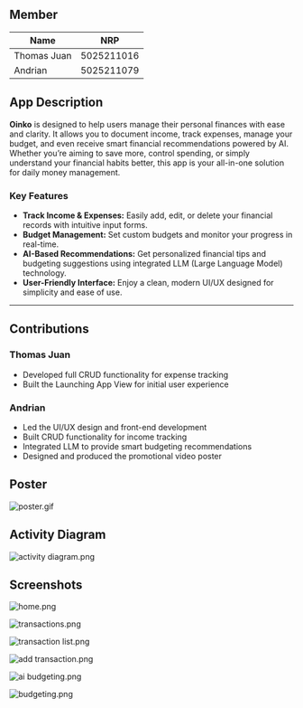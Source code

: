 ## Member

| Name        | NRP         |
|-------------|-------------|
| Thomas Juan | 5025211016  |
| Andrian     | 5025211079  |

## App Description

**Oinko** is designed to help users manage their personal finances with ease and clarity. It allows you to document income, track expenses, manage your budget, and even receive smart financial recommendations powered by AI. Whether you’re aiming to save more, control spending, or simply understand your financial habits better, this app is your all-in-one solution for daily money management.

### Key Features
- **Track Income & Expenses:** Easily add, edit, or delete your financial records with intuitive input forms.
- **Budget Management:** Set custom budgets and monitor your progress in real-time.
- **AI-Based Recommendations:** Get personalized financial tips and budgeting suggestions using integrated LLM (Large Language Model) technology.
- **User-Friendly Interface:** Enjoy a clean, modern UI/UX designed for simplicity and ease of use.

---

## Contributions

### Thomas Juan
- Developed full CRUD functionality for expense tracking  
- Built the Launching App View for initial user experience

### Andrian
- Led the UI/UX design and front-end development  
- Built CRUD functionality for income tracking  
- Integrated LLM to provide smart budgeting recommendations  
- Designed and produced the promotional video poster

## Poster

![poster.gif](assets%2Freadme%2Fposter.gif)

## Activity Diagram

![activity diagram.png](assets%2Freadme%2Factivity%20diagram.png)

## Screenshots

![home.png](assets%2Freadme%2Fhome.png)

![transactions.png](assets%2Freadme%2Ftransactions.png)

![transaction list.png](assets%2Freadme%2Ftransaction%20list.png)

![add transaction.png](assets%2Freadme%2Fadd%20transaction.png)

![ai budgeting.png](assets%2Freadme%2Fai%20budgeting.png)

![budgeting.png](assets%2Freadme%2Fbudgeting.png)